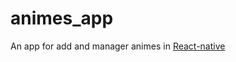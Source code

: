 # animes_app
An app for add and manager animes in 
[React-native](https://facebook.github.io/react-native/)